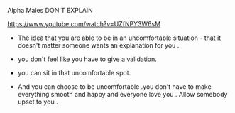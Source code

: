 Alpha Males DON'T EXPLAIN


https://www.youtube.com/watch?v=UZfNPY3W6sM

- The idea that you are able to be in an uncomfortable situation - that it doesn't matter someone wants an explanation for you .

- you don't feel like you have to give a validation.

- you can sit in that uncomfortable spot.

- And you can choose to be uncomfortable .you don't have to make everything smooth and happy and everyone love you .  Allow somebody upset to you .
